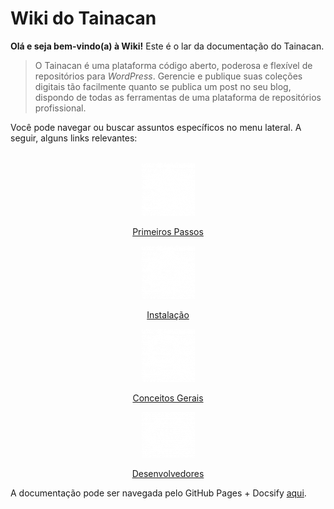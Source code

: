 # Wiki do Tainacan

**Olá e seja bem-vindo(a) à Wiki!** Este é o lar da documentação do Tainacan.

> O Tainacan é uma plataforma código aberto, poderosa e flexível de repositórios para *WordPress*. Gerencie e publique suas coleções digitais tão facilmente quanto se publica um post no seu blog, dispondo de todas as ferramentas de uma plataforma de repositórios profissional. 

Você pode navegar ou buscar assuntos específicos no menu lateral. A seguir, alguns links relevantes:
<br>
<br>
<div class="home-row clearfix" style="text-align:center">
    <div class="home-col">
        <div class="panel home-panel">
<div class="panel-body">

[![Primeiros Passos](../_assets/images/Primeiros_passos.png ":no-zoom")](/pt-br/getting-started)

</div>
<div class="panel-heading">

[Primeiros Passos](/pt-br/getting-started)

</div>
        </div>
    </div>
    <div class="home-col">
        <div class="panel home-panel">
<div class="panel-body">

[![Instalação](../_assets/images/Instalacao_e_configuracoes.png ":no-zoom")](/pt-br/instalacao)

</div>
<div class="panel-heading">

[Instalação](/pt-br/instalacao)

</div>
        </div>
    </div>
    <div class="home-col">
        <div class="panel home-panel">
<div class="panel-body">

[![Conceitos Gerais](../_assets/images/Usando_a_plataforma.png ":no-zoom")](/pt-br/general-concepts)

</div>
<div class="panel-heading">

[Conceitos Gerais](/pt-br/general-concepts)

</div>
        </div>
    </div>
    <div class="home-col">
        <div class="panel home-panel">
<div class="panel-body">

[![Desenvolvedores](../_assets/images/Para_desenvolvedores.png ":no-zoom")](/dev/)

</div>
<div class="panel-heading">
            
[Desenvolvedores](/dev/)
            
</div>
        </div>
    </div>
</div>

A documentação pode ser navegada pelo GitHub Pages + Docsify [aqui](https://wiki.tainacan.org ':ignore').